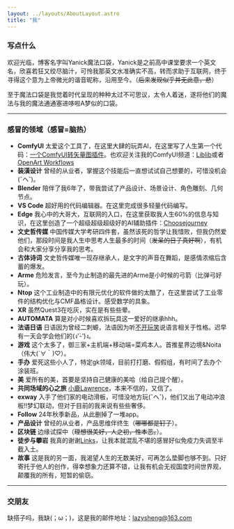 ```yaml
---
layout: ../layouts/AboutLayout.astro
title: "我"
---
```


### 写点什么

欢迎光临，博客名字叫Yanick魔法口袋，Yanick是之前高中课堂要求一个英文名，欣喜若狂又绞尽脑汁，可怜我那英文水准确实不高，转而求助于互联网，终于寻得这个意为上帝微光的谐音昵称，沿用至今。（~~后来发现似乎并无此意，悲~~）

至于魔法口袋是我觉着时代呈现的种种太过不可思议，太令人着迷，遂将他们的魔法与我的魔法通通塞进哆啦A梦似的口袋。

---

### 感冒的领域（感冒=脑热）

- **ComfyUI** 太爱这个工具了，在这里大肆的玩弄AI，在这里写了人生第一个代码：[一个ComfyUI转矢量图插件](https://github.com/Yanick112/ComfyUI-ToSVG)。也欢迎关注我的ComfyUI频道：[Liblib](https://www.liblib.art/userpage/dd5879869d2543acada0f96cd0f24bee/publish/workflow)或者[OpenArt Workflows](https://openart.ai/workflows/profile/yanick?tab=workflows&sort=latest)
- **装潢设计** 曾经的从业者，掌握这个技能后一直想试试自己想要的，可惜没机会(ˇヘˇ)。
- **Blender** 陪伴了我6年了，带我尝试了产品设计、场景设计、角色雕刻、几何节点。
- **VS Code** 超好用的代码编辑器。在这里完成很多轻量代码编写。
- **Edge** 我心中的大哥大，互联网的入口，在这里获取我人生60%的信息与知识，在这里创造了一个超级超级超级好的AI辅助插件：[Choosejourney](https://microsoftedge.microsoft.com/addons/detail/choosejourney/mfpjhghgmaicdaaljjgiglmmdjoiacga)
- **文史哲传媒** 中国传媒大学考研四件套，虽然该死的哲学让我惜败，但我仍然爱他们，那段时间是我人生中思考人生最多的时间（~~发呆的日子真好啊~~），有机会和大家分享分享我的思考。
- **古体诗词** 文史哲传媒唯一现存继承人，是文字的声音在舞蹈，是感情浓缩后含蓄的爆发。
- **Arme** 危险发言，至今为止制造的最先进的Arme是小时候的弓箭（比弹弓好玩）。
- **Ntop** 这个工业制造中的有限元优化的软件做的太酷了，在这里尝试了工业零件的结构优化与CMF晶格设计。感受数学的具象。
- **XR** 虽然Quest3在吃灰，实在是有些些晕。
- **AUTOMATA** 算是对小时候喜欢拆玩具这一爱好的继承hhh。
- **法语日语** 日语因为曾经二刺螈，法语因为听[不开玩笑](https://www.xiaoyuzhoufm.com/podcast/61791d921989541784257779)说语言相关于性格。迟早有一天会学会他们的(ง'̀-'́)ง。
- **游戏** 这个太多了，御三家+主机端+移动端=菜鸡本人。首推星界边境&Noita（伟大(´∀｀)♡）。
- **手办** 爱死这些小人了，特定gk领域，目前打打磨、假假组，有时间了去办个涂装班。
- **美** 爱所有的美，首要是坚持自己健康的美哈（给自己提个醒）。
- **共同场域的心之旅** [小鹿Lawrence](https://space.bilibili.com/37029661/)，本来不信的，又信了。
- **exway** 入手了他们家的电动滑板，可惜没地方玩(ˇヘˇ)，他们又出了电动冲浪板!!梦幻联动，但对于目前的我来说有些些奢侈。
- **Follow** 24年秋季新品，从此删掉了一堆app。
- **产品设计** 曾经的从业者，产品思维伴终生（~~哪哪都是钉子~~）。
- **区块链** 边缘试探中（~~理想很美好，人之初，性本恶。~~）。
- **徒步与攀岩** 我真的谢谢[Links](https://www.youtube.com/@linksphotograph)，让我本就混乱不堪的感冒好似免疫力失调至半截入土。
- **故事** 这是我的另一面，我渴望人生的无数美好，可再怎么垫脚也够不到。只好寄托于他人的创作，得幸想象力还算不错，让我有机会无视国度时间世界观，颠覆我的所有，短暂的偷窃。

---

### 交朋友

缺搭子吗，我缺(；ω；)，这是我的邮件地址：lazysheng@163.com
